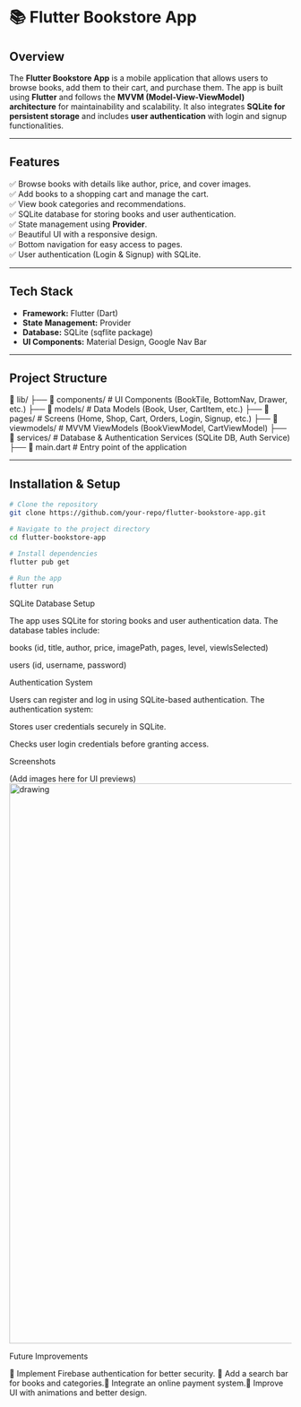 # 📚 Flutter Bookstore App

## **Overview**
The **Flutter Bookstore App** is a mobile application that allows users to browse books, add them to their cart, and purchase them. The app is built using **Flutter** and follows the **MVVM (Model-View-ViewModel) architecture** for maintainability and scalability. It also integrates **SQLite for persistent storage** and includes **user authentication** with login and signup functionalities.

---

## **Features**
✅ Browse books with details like author, price, and cover images.  
✅ Add books to a shopping cart and manage the cart.  
✅ View book categories and recommendations.  
✅ SQLite database for storing books and user authentication.  
✅ State management using **Provider**.  
✅ Beautiful UI with a responsive design.  
✅ Bottom navigation for easy access to pages.  
✅ User authentication (Login & Signup) with SQLite.  

---

## **Tech Stack**
- **Framework:** Flutter (Dart)  
- **State Management:** Provider  
- **Database:** SQLite (sqflite package)  
- **UI Components:** Material Design, Google Nav Bar  

---

## **Project Structure**
📂 lib/
├── 📂 components/        # UI Components (BookTile, BottomNav, Drawer, etc.)
├── 📂 models/            # Data Models (Book, User, CartItem, etc.)
├── 📂 pages/             # Screens (Home, Shop, Cart, Orders, Login, Signup, etc.)
├── 📂 viewmodels/        # MVVM ViewModels (BookViewModel, CartViewModel)
├── 📂 services/          # Database & Authentication Services (SQLite DB, Auth Service)
├── 📝 main.dart          # Entry point of the application


---

## **Installation & Setup**
```sh
# Clone the repository
git clone https://github.com/your-repo/flutter-bookstore-app.git

# Navigate to the project directory
cd flutter-bookstore-app

# Install dependencies
flutter pub get

# Run the app
flutter run
```

SQLite Database Setup

The app uses SQLite for storing books and user authentication data. The database tables include:

books (id, title, author, price, imagePath, pages, level, viewIsSelected)

users (id, username, password)

Authentication System

Users can register and log in using SQLite-based authentication. The authentication system:

Stores user credentials securely in SQLite.

Checks user login credentials before granting access.

Screenshots

(Add images here for UI previews)
<img src="assets/BuberBreakfastUiUx.png" alt="drawing" width="1000"/>

Future Improvements

🔹 Implement Firebase authentication for better security.
🔹 Add a search bar for books and categories.🔹 Integrate an online payment system.🔹 Improve UI with animations and better design.